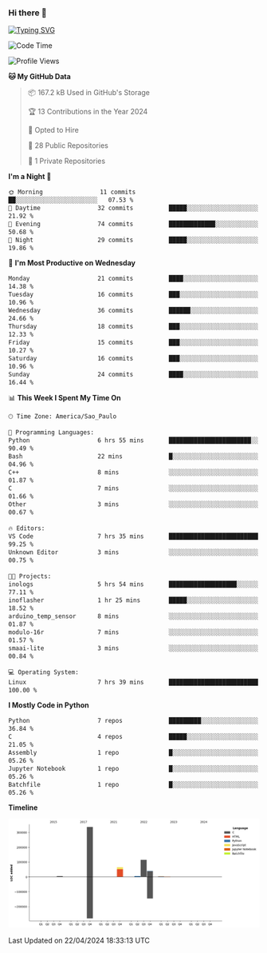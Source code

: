 ### Hi there 👋

<a href="https://git.io/typing-svg"><img src="https://readme-typing-svg.herokuapp.com?font=Fira+Code&duration=2000&pause=100&center=true&vCenter=true&multiline=true&width=720&height=175&lines=Gui's+are+a+lie%2C+they+are+just+front-ends+to+the+shell.;Through+the+shell%2C+I+gain+sudo.;Through+sudo%2C+I+gain+power.;Through+power%2C+I+gain+root.;Through+root%2C+my+chains+are+broken.;uid%3D0+shall+free+me...." alt="Typing SVG" /></a>


<!--START_SECTION:waka-->
![Code Time](http://img.shields.io/badge/Code%20Time-883%20hrs%209%20mins-blue)

![Profile Views](http://img.shields.io/badge/Profile%20Views-0-blue)

**🐱 My GitHub Data** 

> 📦 167.2 kB Used in GitHub's Storage 
 > 
> 🏆 13 Contributions in the Year 2024
 > 
> 💼 Opted to Hire
 > 
> 📜 28 Public Repositories 
 > 
> 🔑 1 Private Repositories 
 > 
**I'm a Night 🦉** 

```text
🌞 Morning                11 commits          ██░░░░░░░░░░░░░░░░░░░░░░░   07.53 % 
🌆 Daytime                32 commits          █████░░░░░░░░░░░░░░░░░░░░   21.92 % 
🌃 Evening                74 commits          █████████████░░░░░░░░░░░░   50.68 % 
🌙 Night                  29 commits          █████░░░░░░░░░░░░░░░░░░░░   19.86 % 
```
📅 **I'm Most Productive on Wednesday** 

```text
Monday                   21 commits          ████░░░░░░░░░░░░░░░░░░░░░   14.38 % 
Tuesday                  16 commits          ███░░░░░░░░░░░░░░░░░░░░░░   10.96 % 
Wednesday                36 commits          ██████░░░░░░░░░░░░░░░░░░░   24.66 % 
Thursday                 18 commits          ███░░░░░░░░░░░░░░░░░░░░░░   12.33 % 
Friday                   15 commits          ███░░░░░░░░░░░░░░░░░░░░░░   10.27 % 
Saturday                 16 commits          ███░░░░░░░░░░░░░░░░░░░░░░   10.96 % 
Sunday                   24 commits          ████░░░░░░░░░░░░░░░░░░░░░   16.44 % 
```


📊 **This Week I Spent My Time On** 

```text
🕑︎ Time Zone: America/Sao_Paulo

💬 Programming Languages: 
Python                   6 hrs 55 mins       ███████████████████████░░   90.49 % 
Bash                     22 mins             █░░░░░░░░░░░░░░░░░░░░░░░░   04.96 % 
C++                      8 mins              ░░░░░░░░░░░░░░░░░░░░░░░░░   01.87 % 
C                        7 mins              ░░░░░░░░░░░░░░░░░░░░░░░░░   01.66 % 
Other                    3 mins              ░░░░░░░░░░░░░░░░░░░░░░░░░   00.67 % 

🔥 Editors: 
VS Code                  7 hrs 35 mins       █████████████████████████   99.25 % 
Unknown Editor           3 mins              ░░░░░░░░░░░░░░░░░░░░░░░░░   00.75 % 

🐱‍💻 Projects: 
inologs                  5 hrs 54 mins       ███████████████████░░░░░░   77.11 % 
inoflasher               1 hr 25 mins        █████░░░░░░░░░░░░░░░░░░░░   18.52 % 
arduino_temp_sensor      8 mins              ░░░░░░░░░░░░░░░░░░░░░░░░░   01.87 % 
modulo-16r               7 mins              ░░░░░░░░░░░░░░░░░░░░░░░░░   01.57 % 
smaai-lite               3 mins              ░░░░░░░░░░░░░░░░░░░░░░░░░   00.84 % 

💻 Operating System: 
Linux                    7 hrs 39 mins       █████████████████████████   100.00 % 
```

**I Mostly Code in Python** 

```text
Python                   7 repos             █████████░░░░░░░░░░░░░░░░   36.84 % 
C                        4 repos             █████░░░░░░░░░░░░░░░░░░░░   21.05 % 
Assembly                 1 repo              █░░░░░░░░░░░░░░░░░░░░░░░░   05.26 % 
Jupyter Notebook         1 repo              █░░░░░░░░░░░░░░░░░░░░░░░░   05.26 % 
Batchfile                1 repo              █░░░░░░░░░░░░░░░░░░░░░░░░   05.26 % 
```



**Timeline**

![Lines of Code chart](https://raw.githubusercontent.com/Gedankenn/Gedankenn/main/assets/bar_graph.png)


 Last Updated on 22/04/2024 18:33:13 UTC
<!--END_SECTION:waka-->

